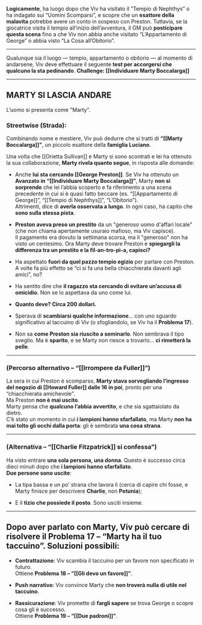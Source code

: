 **Logicamente**, ha luogo dopo che Viv ha visitato il “Tempio di Nephthys” o ha indagato sui “Uomini Scomparsi”, e scopre che un **esattore della malavita** potrebbe avere un conto in sospeso con Preston. Tuttavia, se la giocatrice visita il tempio all’inizio dell’avventura, il GM può **posticipare questa scena** fino a che Viv non abbia anche visitato “L’Appartamento di George” o abbia visto “La Cosa all’Obitorio”.

---

 Qualunque sia il luogo — tempio, appartamento o obitorio — al momento di andarsene, Viv deve effettuare il seguente **test per accorgersi che qualcuno la sta pedinando**. **Challenge: [[Individuare Marty Boccalarga]]**

---

## MARTY SI LASCIA ANDARE

L’uomo si presenta come "Marty”.

### Streetwise (Strada):

Combinando nome e mestiere, Viv può dedurre che si tratti di **“[[Marty Boccalarga]]”**, un piccolo esattore della **famiglia Luciano**.

Una volta che [[Orietta Sullivan]] e Marty si sono scontrati e lei ha ottenuto la sua collaborazione, **Marty rivela quanto segue**, in risposta alle domande:

- Anche **lui sta cercando [[George Preston]]**. Se Viv ha ottenuto un **Avanzato in “[[Individuare Marty Boccalarga]]”**, Marty **non si sorprende** che lei l’abbia scoperto e fa riferimento a una scena precedente in cui si è quasi fatto beccare (es. “[[Appartamento di George]]”, “[[Tempio di Nephthys]]”, “L’Obitorio”).  
    Altrimenti, dice di **averla osservata a lungo**. In ogni caso, ha capito che **sono sulla stessa pista**.
    
- **Preston aveva preso un prestito** da un "generoso uomo d'affari locale" (che non chiama apertamente usuraio mafioso, ma Viv capisce).  
    Il pagamento era dovuto la settimana scorsa, ma il "generoso" non ha visto un centesimo. Ora Marty deve trovare Preston e **spiegargli la differenza tra un prestito e la fil-an-tro-pì-a, capisci?**
    
- Ha aspettato **fuori da quel pazzo tempio egizio** per parlare con Preston. A volte fa più effetto se “ci si fa una bella chiacchierata davanti agli amici”, no?
    
- Ha sentito dire che **il ragazzo sta cercando di evitare un’accusa di omicidio**. Non se lo aspettava da uno come lui.
    
- **Quanto deve? Circa 200 dollari.**
    
- Sperava di **scambiarsi qualche informazione**… con uno sguardo significativo al taccuino di Viv (o sfogliandolo, se Viv ha il **Problema 17**).
    
- Non sa **come Preston sia riuscito a seminarlo**. Non sembrava il tipo sveglio. Ma è **sparito**, e se Marty non riesce a trovarlo… **ci rimetterà la pelle**.
    

---

### (Percorso alternativo – “[[Irrompere da Fuller]]”)

La sera in cui Preston è scomparso, **Marty stava sorvegliando l’ingresso del negozio di [[Howard Fuller]] dalle 16 in poi**, pronto per una “chiacchierata amichevole”.  
Ma Preston **non è mai uscito**.  
Marty pensa che **qualcuno l’abbia avvertito**, e che sia sgattaiolato da dietro.  
C’è stato un momento in cui **i lampioni hanno sfarfallato**, ma Marty **non ha mai tolto gli occhi dalla porta**: gli è sembrata **una cosa strana**.

---

### (Alternativa – “[[Charlie Fitzpatrick]] si confessa”)

Ha visto entrare **una sola persona, una donna**. Questo è successo circa dieci minuti dopo che **i lampioni hanno sfarfallato**.  
**Due persone sono uscite**:

- La tipa bassa e un po’ strana che lavora lì (cerca di capire chi fosse, e Marty finisce per descrivere **Charlie**, non **Petunia**);
    
- E il **tizio che possiede il posto**. Sono usciti insieme.
    

---

## Dopo aver parlato con Marty, Viv può cercare di risolvere il **Problema 17 – “Marty ha il tuo taccuino”**. Soluzioni possibili:

- **Contrattazione**: Viv scambia il taccuino per un favore non specificato in futuro.  
    Ottiene **Problema 18 – “[[Gli devo un favore]]”**.
    
- **Push narrativo**: Viv convince Marty che **non troverà nulla di utile nel taccuino**.
    
- **Rassicurazione**: Viv promette di **fargli sapere** se trova George o scopre cosa gli è successo.  
    Ottiene **Problema 19 – “[[Due padroni]]”**.